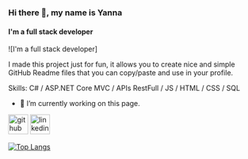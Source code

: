 ### Hi there 👋, my name is Yanna
#### I'm a full stack developer
![I'm a full stack developer]

I made this project just for fun, it allows you to create nice and simple GitHub Readme files that you can copy/paste and use in your profile.

Skills: C# / ASP.NET Core MVC / APIs RestFull / JS / HTML / CSS / SQL

- 🔭 I’m currently working on this page. 


[<img src='https://cdn.jsdelivr.net/npm/simple-icons@3.0.1/icons/github.svg' alt='github' height='40'>](https://github.com/yannakode)  [<img src='https://cdn.jsdelivr.net/npm/simple-icons@3.0.1/icons/linkedin.svg' alt='linkedin' height='40'>](https://www.linkedin.com/in/yannack/)  

[![Top Langs](https://github-readme-stats.vercel.app/api/top-langs/?username=yannakode)](https://github.com/anuraghazra/github-readme-stats)

